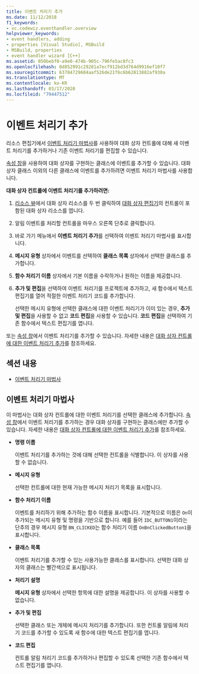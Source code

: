 ```yaml
---
title: 이벤트 처리기 추가
ms.date: 11/12/2018
f1_keywords:
- vc.codewiz.eventhandler.overview
helpviewer_keywords:
- event handlers, adding
- properties [Visual Studio], MSBuild
- MSBuild, properties
- event handler wizard [C++]
ms.assetid: 050bebf0-a9e0-474b-905c-796fe5ac8fc3
ms.openlocfilehash: 0d852991c29281a7ecf912bd3d764d9916ef10f7
ms.sourcegitcommit: 63784729604aaf526de21f6c6b62813882af930a
ms.translationtype: MT
ms.contentlocale: ko-KR
ms.lasthandoff: 03/17/2020
ms.locfileid: "79447512"
---
```

# <a name="add-an-event-handler"></a>이벤트 처리기 추가

리소스 편집기에서 [이벤트 처리기 마법사](#event-handler-wizard)를 사용하여 대화 상자 컨트롤에 대해 새 이벤트 처리기를 추가하거나 기존 이벤트 처리기를 편집할 수 있습니다.

[속성 창](/visualstudio/ide/reference/properties-window)을 사용하여 대화 상자를 구현하는 클래스에 이벤트를 추가할 수 있습니다. 대화 상자 클래스 이외의 다른 클래스에 이벤트를 추가하려면 이벤트 처리기 마법사를 사용합니다.

**대화 상자 컨트롤에 이벤트 처리기를 추가하려면:**

1. [리소스 뷰](../windows/how-to-create-a-resource-script-file.md#create-resources)에서 대화 상자 리소스를 두 번 클릭하여 [대화 상자 편집기](../windows/dialog-editor.md)의 컨트롤이 포함된 대화 상자 리소스를 엽니다.

1. 알림 이벤트를 처리할 컨트롤을 마우스 오른쪽 단추로 클릭합니다.

1. 바로 가기 메뉴에서 **이벤트 처리기 추가**를 선택하여 이벤트 처리기 마법사를 표시합니다.

1. **메시지 유형** 상자에서 이벤트를 선택하여 **클래스 목록** 상자에서 선택한 클래스를 추가합니다.

1. **함수 처리기 이름** 상자에서 기본 이름을 수락하거나 원하는 이름을 제공합니다.

1. **추가 및 편집**을 선택하여 이벤트 처리기를 프로젝트에 추가하고, 새 함수에서 텍스트 편집기를 열어 적절한 이벤트 처리기 코드를 추가합니다.

   선택한 메시지 유형에 선택한 클래스에 대한 이벤트 처리기가 이미 있는 경우, **추가 및 편집**을 사용할 수 없고 **코드 편집**을 사용할 수 있습니다. **코드 편집**을 선택하여 기존 함수에서 텍스트 편집기를 엽니다.

또는 [속성 창](/visualstudio/ide/reference/properties-window)에서 이벤트 처리기를 추가할 수 있습니다. 자세한 내용은 [대화 상자 컨트롤에 대한 이벤트 처리기 추가](../windows/adding-event-handlers-for-dialog-box-controls.md)를 참조하세요.

## <a name="in-this-section"></a>섹션 내용

- [이벤트 처리기 마법사](#event-handler-wizard)

## <a name="event-handler-wizard"></a>이벤트 처리기 마법사

이 마법사는 대화 상자 컨트롤에 대한 이벤트 처리기를 선택한 클래스에 추가합니다. [속성 창](/visualstudio/ide/reference/properties-window)에서 이벤트 처리기를 추가하는 경우 대화 상자를 구현하는 클래스에만 추가할 수 있습니다. 자세한 내용은 [대화 상자 컨트롤에 대한 이벤트 처리기 추가](../windows/adding-event-handlers-for-dialog-box-controls.md)를 참조하세요.

- **명령 이름**

  이벤트 처리기를 추가하는 것에 대해 선택한 컨트롤을 식별합니다. 이 상자를 사용할 수 없습니다.

- **메시지 유형**

  선택한 컨트롤에 대한 현재 가능한 메시지 처리기 목록을 표시합니다.

- **함수 처리기 이름**

  이벤트를 처리하기 위해 추가하는 함수 이름을 표시합니다. 기본적으로 이름은 `On`이 추가되는 메시지 유형 및 명령을 기반으로 합니다. 예를 들어 `IDC_BUTTON1`이라는 단추의 경우 메시지 유형 `BN_CLICKED`는 함수 처리기 이름 `OnBnClickedButton1`을 표시합니다.

- **클래스 목록**

  이벤트 처리기를 추가할 수 있는 사용가능한 클래스를 표시합니다. 선택한 대화 상자의 클래스는 빨간색으로 표시됩니다.

- **처리기 설명**

  **메시지 유형** 상자에서 선택한 항목에 대한 설명을 제공합니다. 이 상자를 사용할 수 없습니다.

- **추가 및 편집**

  선택한 클래스 또는 개체에 메시지 처리기를 추가합니다. 또한 컨트롤 알림에 처리기 코드를 추가할 수 있도록 새 함수에 대한 텍스트 편집기를 엽니다.

- **코드 편집**

  컨트롤 알림 처리기 코드를 추가하거나 편집할 수 있도록 선택한 기존 함수에서 텍스트 편집기를 엽니다.
